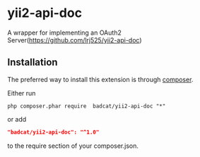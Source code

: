 yii2-api-doc
==================

A wrapper for implementing an OAuth2 Server(https://github.com/lrj525/yii2-api-doc)

Installation
------------

The preferred way to install this extension is through [composer](http://getcomposer.org/download/).

Either run

```shell script
php composer.phar require  badcat/yii2-api-doc "*"
```

or add

```json
"badcat/yii2-api-doc": "^1.0"
```

to the require section of your composer.json.

